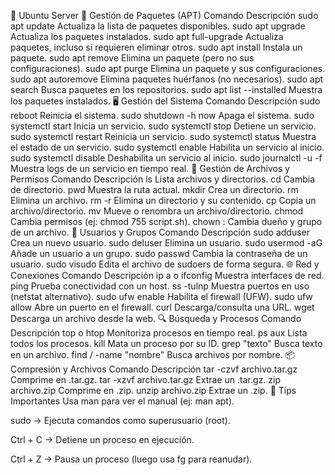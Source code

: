 📜 Ubuntu Server
🔄 Gestión de Paquetes (APT)
Comando	Descripción
sudo apt update	Actualiza la lista de paquetes disponibles.
sudo apt upgrade	Actualiza los paquetes instalados.
sudo apt full-upgrade	Actualiza paquetes, incluso si requieren eliminar otros.
sudo apt install <paquete>	Instala un paquete.
sudo apt remove <paquete>	Elimina un paquete (pero no sus configuraciones).
sudo apt purge <paquete>	Elimina un paquete y sus configuraciones.
sudo apt autoremove	Elimina paquetes huérfanos (no necesarios).
sudo apt search <palabra>	Busca paquetes en los repositorios.
sudo apt list --installed	Muestra los paquetes instalados.
🖥 Gestión del Sistema
Comando	Descripción
sudo reboot	Reinicia el sistema.
sudo shutdown -h now	Apaga el sistema.
sudo systemctl start <servicio>	Inicia un servicio.
sudo systemctl stop <servicio>	Detiene un servicio.
sudo systemctl restart <servicio>	Reinicia un servicio.
sudo systemctl status <servicio>	Muestra el estado de un servicio.
sudo systemctl enable <servicio>	Habilita un servicio al inicio.
sudo systemctl disable <servicio>	Deshabilita un servicio al inicio.
sudo journalctl -u <servicio> -f	Muestra logs de un servicio en tiempo real.
📂 Gestión de Archivos y Permisos
Comando	Descripción
ls	Lista archivos y directorios.
cd <directorio>	Cambia de directorio.
pwd	Muestra la ruta actual.
mkdir <nombre>	Crea un directorio.
rm <archivo>	Elimina un archivo.
rm -r <directorio>	Elimina un directorio y su contenido.
cp <origen> <destino>	Copia un archivo/directorio.
mv <origen> <destino>	Mueve o renombra un archivo/directorio.
chmod <permisos> <archivo>	Cambia permisos (ej: chmod 755 script.sh).
chown <usuario>:<grupo> <archivo>	Cambia dueño y grupo de un archivo.
👤 Usuarios y Grupos
Comando	Descripción
sudo adduser <usuario>	Crea un nuevo usuario.
sudo deluser <usuario>	Elimina un usuario.
sudo usermod -aG <grupo> <usuario>	Añade un usuario a un grupo.
sudo passwd <usuario>	Cambia la contraseña de un usuario.
sudo visudo	Edita el archivo de sudoers de forma segura.
🌐 Red y Conexiones
Comando	Descripción
ip a o ifconfig	Muestra interfaces de red.
ping <host>	Prueba conectividad con un host.
ss -tulnp	Muestra puertos en uso (netstat alternativo).
sudo ufw enable	Habilita el firewall (UFW).
sudo ufw allow <puerto>	Abre un puerto en el firewall.
curl <URL>	Descarga/consulta una URL.
wget <URL>	Descarga un archivo desde la web.
🔍 Búsqueda y Procesos
Comando	Descripción
top o htop	Monitoriza procesos en tiempo real.
ps aux	Lista todos los procesos.
kill <PID>	Mata un proceso por su ID.
grep "texto" <archivo>	Busca texto en un archivo.
find / -name "nombre"	Busca archivos por nombre.
📦 Compresión y Archivos
Comando	Descripción
tar -czvf archivo.tar.gz <directorio>	Comprime en .tar.gz.
tar -xzvf archivo.tar.gz	Extrae un .tar.gz.
zip archivo.zip <archivos>	Comprime en .zip.
unzip archivo.zip	Extrae un .zip.
📌 Tips Importantes
Usa man <comando> para ver el manual (ej: man apt).

sudo → Ejecuta comandos como superusuario (root).

Ctrl + C → Detiene un proceso en ejecución.

Ctrl + Z → Pausa un proceso (luego usa fg para reanudar).
